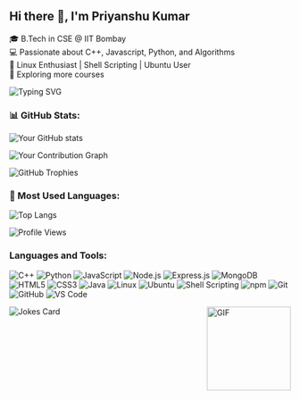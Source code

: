 ## Hi there 👋, I'm Priyanshu Kumar
🎓 B.Tech in CSE @ IIT Bombay  
💻 Passionate about C++, Javascript, Python, and Algorithms  
🐧 Linux Enthusiast | Shell Scripting | Ubuntu User  
🚀 Exploring more courses

![Typing SVG](https://readme-typing-svg.herokuapp.com?font=Fira+Code&pause=1000&color=F75C7E&width=435&lines=Hello!+I'm+Priyanshu+Kumar+%F0%9F%91%8B;Welcome+to+my+profile!;I+love+coding!+%F0%9F%92%BB)

<!--
**Priyanshu-511/Priyanshu-511** is a ✨ _special_ ✨ repository because its `README.md` (this file) appears on your GitHub profile.

Here are some ideas to get you started:

- 🔭 I’m currently working on ...
- 🌱 I’m currently learning ...
- 👯 I’m looking to collaborate on ...
- 🤔 I’m looking for help with ...
- 💬 Ask me about ...
- 📫 How to reach me: ...
- 😄 Pronouns: ...
- ⚡ Fun fact: ...
-->

### 📊 GitHub Stats:
![Your GitHub stats](https://github-readme-stats.vercel.app/api?username=Priyanshu-511&show_icons=true&theme=dark)

![Your Contribution Graph](https://github-profile-summary-cards.vercel.app/api/cards/profile-details?username=Priyanshu-511&theme=github_dark)

![GitHub Trophies](https://github-profile-trophy.vercel.app/?username=Priyanshu-511&theme=algolia)


### 🚀 Most Used Languages:
![Top Langs](https://github-readme-stats.vercel.app/api/top-langs/?username=Priyanshu-511&layout=compact&theme=dark)

<!--
![Wakatime stats](https://github-readme-stats.vercel.app/api/wakatime?username=your-wakatime-username)

![GitHub Activity](https://activity-graph.herokuapp.com/graph?username=Priyanshu-511&theme=react-dark)
-->

![Profile Views](https://komarev.com/ghpvc/?username=Priyanshu-511&color=blue)


### Languages and Tools:
![C++](https://img.shields.io/badge/C++-00599C?style=for-the-badge&logo=c%2B%2B&logoColor=white)
![Python](https://img.shields.io/badge/Python-3776AB?style=for-the-badge&logo=python&logoColor=white)
![JavaScript](https://img.shields.io/badge/JavaScript-F7DF1E?style=for-the-badge&logo=javascript&logoColor=black)
![Node.js](https://img.shields.io/badge/Node.js-339933?style=for-the-badge&logo=nodedotjs&logoColor=white)
![Express.js](https://img.shields.io/badge/Express.js-000000?style=for-the-badge&logo=express&logoColor=white)
![MongoDB](https://img.shields.io/badge/MongoDB-47A248?style=for-the-badge&logo=mongodb&logoColor=white)
![HTML5](https://img.shields.io/badge/HTML5-E34F26?style=for-the-badge&logo=html5&logoColor=white)
![CSS3](https://img.shields.io/badge/CSS3-1572B6?style=for-the-badge&logo=css3&logoColor=white)
![Java](https://img.shields.io/badge/Java-007396?style=for-the-badge&logo=java&logoColor=white)
![Linux](https://img.shields.io/badge/Linux-FCC624?style=for-the-badge&logo=linux&logoColor=black)
![Ubuntu](https://img.shields.io/badge/Ubuntu-E95420?style=for-the-badge&logo=ubuntu&logoColor=white)
![Shell Scripting](https://img.shields.io/badge/Shell_Scripting-121011?style=for-the-badge&logo=gnu-bash&logoColor=white)
![npm](https://img.shields.io/badge/npm-CB3837?style=for-the-badge&logo=npm&logoColor=white)
![Git](https://img.shields.io/badge/Git-F05032?style=for-the-badge&logo=git&logoColor=white)
![GitHub](https://img.shields.io/badge/GitHub-181717?style=for-the-badge&logo=github&logoColor=white)
![VS Code](https://img.shields.io/badge/VS%20Code-007ACC?style=for-the-badge&logo=visual-studio-code&logoColor=white)


<img align="right" alt="GIF" src="https://media.tenor.com/usffC_4nBswAAAAM/beavis-beavis-and-butthead.gif" width="150px"/>

![Jokes Card](https://readme-jokes.vercel.app/api)

<!-- ![Meme](https://random-memer.herokuapp.com/) -->
